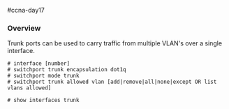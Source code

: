 #ccna-day17

### Overview
Trunk ports can be used to carry traffic from multiple VLAN's over a single interface.

```ios
# interface [number]
# switchport trunk encapsulation dot1q
# switchport mode trunk
# switchport trunk allowed vlan [add|remove|all|none|except OR list vlans allowed]
```

```ios
# show interfaces trunk
```

